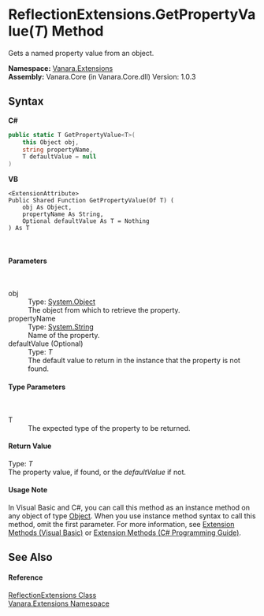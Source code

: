 # ReflectionExtensions.GetPropertyValue(*T*) Method 
 

Gets a named property value from an object.

**Namespace:**&nbsp;<a href="9abe54ff-18ce-e333-beed-30e855655381">Vanara.Extensions</a><br />**Assembly:**&nbsp;Vanara.Core (in Vanara.Core.dll) Version: 1.0.3

## Syntax

**C#**<br />
``` C#
public static T GetPropertyValue<T>(
	this Object obj,
	string propertyName,
	T defaultValue = null
)

```

**VB**<br />
``` VB
<ExtensionAttribute>
Public Shared Function GetPropertyValue(Of T) ( 
	obj As Object,
	propertyName As String,
	Optional defaultValue As T = Nothing
) As T
```

<br />

#### Parameters
&nbsp;<dl><dt>obj</dt><dd>Type: <a href="http://msdn2.microsoft.com/en-us/library/e5kfa45b" target="_blank">System.Object</a><br />The object from which to retrieve the property.</dd><dt>propertyName</dt><dd>Type: <a href="http://msdn2.microsoft.com/en-us/library/s1wwdcbf" target="_blank">System.String</a><br />Name of the property.</dd><dt>defaultValue (Optional)</dt><dd>Type: *T*<br />The default value to return in the instance that the property is not found.</dd></dl>

#### Type Parameters
&nbsp;<dl><dt>T</dt><dd>The expected type of the property to be returned.</dd></dl>

#### Return Value
Type: *T*<br />The property value, if found, or the *defaultValue* if not.

#### Usage Note
In Visual Basic and C#, you can call this method as an instance method on any object of type <a href="http://msdn2.microsoft.com/en-us/library/e5kfa45b" target="_blank">Object</a>. When you use instance method syntax to call this method, omit the first parameter. For more information, see <a href="http://msdn.microsoft.com/en-us/library/bb384936.aspx">Extension Methods (Visual Basic)</a> or <a href="http://msdn.microsoft.com/en-us/library/bb383977.aspx">Extension Methods (C# Programming Guide)</a>.

## See Also


#### Reference
<a href="00588eb4-ca31-ef7e-81da-3ce105aa9b63">ReflectionExtensions Class</a><br /><a href="9abe54ff-18ce-e333-beed-30e855655381">Vanara.Extensions Namespace</a><br />